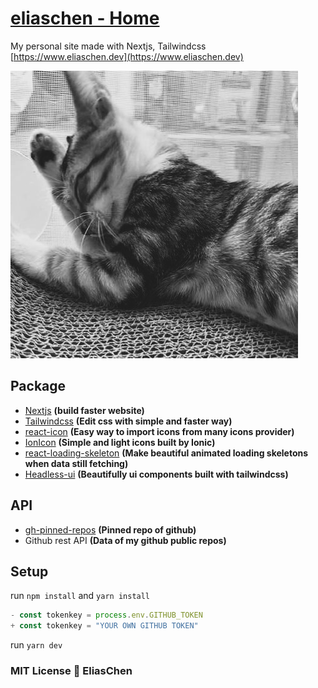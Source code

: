 # [eliaschen - Home](https://www.eliaschen.dev)

My personal site made with Nextjs, Tailwindcss\
[https://www.eliaschen.dev](https://www.eliaschen.dev)

![eliaschen photoshot](public/eliaschen.jpg)

## Package

-   [Nextjs](https://nextjs.org/) **(build faster website)**
-   [Tailwindcss](https://tailwindcss.com/) **(Edit css with simple and faster way)**
-   [react-icon](https://react-icons.github.io/react-icons/) **(Easy way to import icons from many icons provider)**
-   [IonIcon](https://ionic.io/ionicons) **(Simple and light icons built by Ionic)**
-   [react-loading-skeleton](https://www.npmjs.com/package/react-loading-skeleton) **(Make beautiful animated loading skeletons when data still fetching)**
-   [Headless-ui](https://headlessui.com/) **(Beautifully ui components built with tailwindcss)**

## API

-   [gh-pinned-repos](https://github.com/egoist/gh-pinned-repos) **(Pinned repo of github)**
-   Github rest API **(Data of my github public repos)**

## Setup

run `npm install` and `yarn install`

```jsx
- const tokenkey = process.env.GITHUB_TOKEN
+ const tokenkey = "YOUR OWN GITHUB TOKEN"
```

run `yarn dev`

### MIT License 🔨 EliasChen

